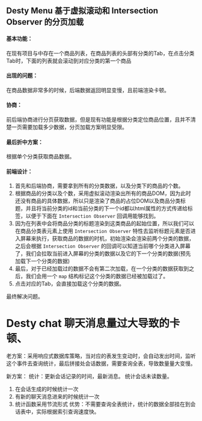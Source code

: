 ## Desty Menu 基于虚拟滚动和 Intersection Observer 的分页加载

#### 基本功能：
在现有项目与中存在一个商品列表，在商品列表的头部有分类的Tab，在点击分类Tab时，下面的列表就会滚动到对应分类的第一个商品

#### 出现的问题：
在商品数据非常多的时候，后端数据返回明显变慢，且前端渲染卡顿。

#### 协商：
前后端协商进行分页获取数据，但是现有功能是根据分类定位商品位置，且并不清楚一页需要加载多少数据，分页加载方案明显受限。

#### 最后折中方案：
根据单个分类获取商品数据。

#### 前端设计：
1. 首先和后端协商，需要拿到所有的分类数据，以及分类下的商品的个数。
2. 根据商品的分类以及个数，采用虚拟滚动渲染出所有的商品DOM，因为此时还没有商品的具体数据，所以只是渲染了商品的占位DOM以及商品分类标题，并且将当前分类的id和当前分类的下一个id都以html属性的方式传递给标签，以便于下面在 `Intersection Observer` 回调用能够找到。
3. 因为在列表中会将商品分类的标题渲染到这类商品的起始位置，所以我们可以在商品分类表元素上使用 `Intersection Observer` 特性去监听标题元素是否进入屏幕来执行，获取商品的数据的时机，初始渲染会渲染前两个分类的数据，之后会根据 `Intersection Observer` 的回调可以知道当前哪个分类进入屏幕了，我们会拉取当前进入屏幕的分类的数据以及它的下一个分类的数据(预先加载下一个分类的数据)
4. 最后，对于已经加载过的数据不会有第二次加载，在一个分类的数据获取到之后，我们会用一个 `map` 结构标记这个分类的数据已经被加载过了。
5. 点击对应的Tab，会直接加载这个分类的数据。

最终解决问题。


# Desty chat 聊天消息量过大导致的卡顿、

老方案：采用响应式数据库策略，当对应的表发生变动时，会自动发出时间，监听这个事件去查询统计，最后拼接处会话数据，需要查询全表，导致数量量大变慢。

新方案：
统计：更新会话记录的时间，最新消息。 统计会话未读数量。
1. 在会话生成的时候统计一次
2. 有新的聊天消息进来的时候统计一次
3. 统计函数采用节流形式
优势：不需要查询全表统计，统计的数据全部挂在到会话表中，实际根据索引查询速度快。